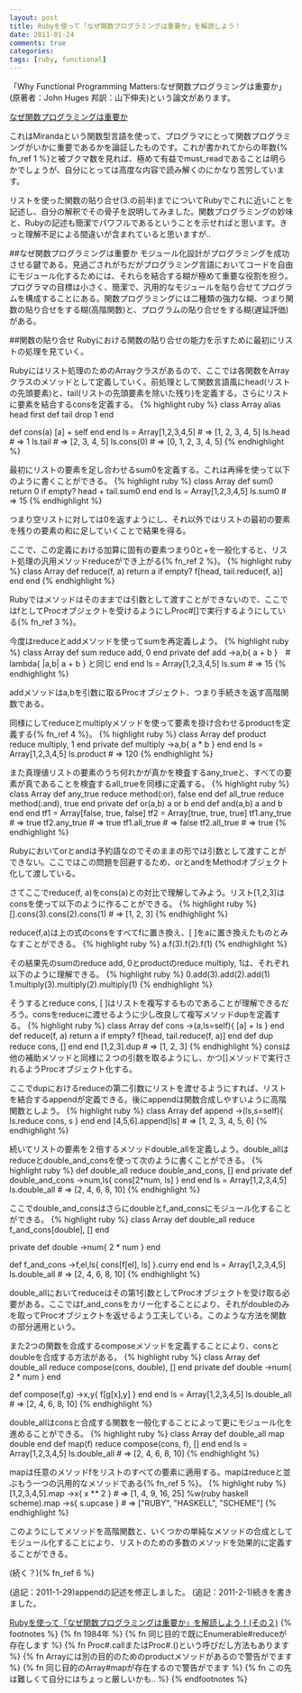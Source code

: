 ```yaml
---
layout: post
title: Rubyを使って「なぜ関数プログラミングは重要か」を解読しよう！
date: 2011-01-24
comments: true
categories:
tags: [ruby, functional]
---
```



「Why Functional Programming Matters:なぜ関数プログラミングは重要か」(原著者：John Huges 邦訳：山下伸夫)という論文があります。

[なぜ関数プログラミングは重要か](http://www.sampou.org/haskell/article/whyfp.html 'なぜ関数プログラミングは重要か')

これはMirandaという関数型言語を使って、プログラマにとって関数プログラミングがいかに重要であるかを論証したものです。これが書かれてからの年数{% fn_ref 1 %}と被ブクマ数を見れば、極めて有益でmust_readであることは明らかでしょうが、自分にとっては高度な内容で読み解くのにかなり苦労しています。

リストを使った関数の貼り合せ(3.の前半)までについてRubyでこれに近いことを記述し、自分の解釈でその骨子を説明してみました。関数プログラミングの妙味と、Rubyの記述も簡潔でパワフルであるということを示せればと思います。きっと理解不足による間違いが含まれていると思いますが..

##なぜ関数プログラミングは重要か
モジュール化設計がプログラミングを成功させる鍵である。見過ごされがちだがプログラミング言語においてコードを自由にモジュール化するためには、それらを結合する糊が極めて重要な役割を担う。プログラマの目標は小さく、簡潔で、汎用的なモジュールを貼り合せてプログラムを構成することにある。関数プログラミングには二種類の強力な糊、つまり関数の貼り合せをする糊(高階関数)と、プログラムの貼り合せをする糊(遅延評価)がある。

##関数の貼り合せ
Rubyにおける関数の貼り合せの能力を示すために最初にリストの処理を見ていく。

Rubyにはリスト処理のためのArrayクラスがあるので、ここでは各関数をArrayクラスのメソッドとして定義していく。前処理として関数言語風にhead(リストの先頭要素)と、tail(リストの先頭要素を除いた残り)を定義する。さらにリストに要素を結合するconsを定義する。
{% highlight ruby %}
class Array
  alias head first
  def tail
    drop 1
  end
  
  def cons(a)
    [a] + self
  end
end
ls = Array[1,2,3,4,5] # => [1, 2, 3, 4, 5]
ls.head # => 1
ls.tail # => [2, 3, 4, 5]
ls.cons(0) # => [0, 1, 2, 3, 4, 5]
{% endhighlight %}

最初にリストの要素を足し合わせるsum0を定義する。これは再帰を使って以下のように書くことができる。
{% highlight ruby %}
class Array
  def sum0
    return 0 if empty?
    head + tail.sum0
  end
end
ls = Array[1,2,3,4,5]
ls.sum0 # => 15
{% endhighlight %}

つまり空リストに対しては0を返すようにし、それ以外ではリストの最初の要素を残りの要素の和に足していくことで結果を得る。

ここで、この定義における加算に固有の要素つまり0と+を一般化すると、リスト処理の汎用メソッドreduceができ上がる{% fn_ref 2 %}。
{% highlight ruby %}
class Array
  def reduce(f, a)
    return a if empty?
    f[head, tail.reduce(f, a)]
  end
end
{% endhighlight %}

Rubyではメソッドはそのままでは引数として渡すことができないので、ここではfとしてProcオブジェクトを受けるようにしProc#[]で実行するようにしている{% fn_ref 3 %}。

今度はreduceとaddメソッドを使ってsumを再定義しよう。
{% highlight ruby %}
class Array
  def sum
    reduce add, 0
  end
  private
  def add
    ->a,b{ a + b }　# lambda{ |a,b| a + b } と同じ
  end
end
ls = Array[1,2,3,4,5]
ls.sum # => 15
{% endhighlight %}

addメソッドはa,bを引数に取るProcオブジェクト、つまり手続きを返す高階関数である。

同様にしてreduceとmultiplyメソッドを使って要素を掛け合わせるproductを定義する{% fn_ref 4 %}。
{% highlight ruby %}
class Array
  def product
    reduce multiply, 1
  end
  private
  def multiply
    ->a,b{ a * b }
  end
end
ls = Array[1,2,3,4,5]
ls.product # => 120
{% endhighlight %}

また真理値リストの要素のうち何れかが真かを検査するany_trueと、すべての要素が真であることを検査するall_trueを同様に定義する。
{% highlight ruby %}
class Array
  def any_true
    reduce method(:or), false
  end
  def all_true
    reduce method(:and), true
  end
  private
  def or(a,b)
    a or b
  end
  def and(a,b)
    a and b
  end
end
tf1 = Array[false, true, false]
tf2 = Array[true, true, true]
tf1.any_true # => true
tf2.any_true # => true
tf1.all_true # => false
tf2.all_true # => true
{% endhighlight %}

Rubyにおいてorとandは予約語なのでそのままの形では引数として渡すことができない。ここではこの問題を回避するため、orとandをMethodオブジェクト化して渡している。

さてここでreduce(f, a)をcons(a)との対比で理解してみよう。リスト[1,2,3]はconsを使って以下のように作ることができる。
{% highlight ruby %}
[].cons(3).cons(2).cons(1) # => [1, 2, 3]
{% endhighlight %}

reduce(f,a)は上の式のconsをすべてfに置き換え、\[ \]をaに置き換えたものとみなすことができる。
{% highlight ruby %}
a.f(3).f(2).f(1)
{% endhighlight %}

その結果先のsumのreduce add, 0とproductのreduce multiply, 1は、それぞれ以下のように理解できる。
{% highlight ruby %}
0.add(3).add(2).add(1)
1.multiply(3).multiply(2).multiply(1)
{% endhighlight %}

そうするとreduce cons, \[ \]はリストを複写するものであることが理解できるだろう。consをreduceに渡せるように少し改良して複写メソッドdupを定義する。
{% highlight ruby %}
class Array
  def cons
    ->(a,ls=self){ [a] + ls }
  end
  def reduce(f, a)
    return a if empty?
    f[head, tail.reduce(f, a)]
  end
  def dup
    reduce cons, []
  end
end
[1,2,3].dup # => [1, 2, 3]
{% endhighlight %}
consは他の補助メソッドと同様に２つの引数を取るようにし、かつ[]メソッドで実行されるようProcオブジェクト化する。

ここでdupにおけるreduceの第二引数にリストを渡せるようにすれば、リストを結合するappendが定義できる。後にappendは関数合成しやすいように高階関数としよう。
{% highlight ruby %}
class Array
  def append
    ->(ls,s=self){ ls.reduce cons, s }
  end
end
[4,5,6].append[ls] # => [1, 2, 3, 4, 5, 6]
{% endhighlight %}

続いてリストの要素を２倍するメソッドdouble_allを定義しよう。double_allはreduceとdouble_and_consを使って次のように書くことができる。
{% highlight ruby %}
  def double_all
    reduce double_and_cons, []
  end
  private
  def double_and_cons
    ->num,ls{ cons[2*num, ls] }
  end
end
ls = Array[1,2,3,4,5]
ls.double_all # => [2, 4, 6, 8, 10]
{% endhighlight %}

ここでdouble_and_consはさらにdoubleとf_and_consにモジュール化することができる。
{% highlight ruby %}
class Array
  def double_all
    reduce f_and_cons[double], []
  end
  
  private
  def double
    ->num{ 2 * num }
  end
  
  def f_and_cons
    ->f,el,ls{ cons[f[el], ls] }.curry
  end
end
ls = Array[1,2,3,4,5]
ls.double_all # => [2, 4, 6, 8, 10]
{% endhighlight %}

double_allにおいてreduceはその第1引数としてProcオブジェクトを受け取る必要がある。ここではf_and_consをカリー化することにより、それがdoubleのみを取ってProcオブジェクトを返せるよう工夫している。このような方法を関数の部分適用という。

また2つの関数を合成するcomposeメソッドを定義することにより、consとdoubleを合成する方法がある。
{% highlight ruby %}
class Array
  def double_all
    reduce compose(cons, double), []
  end
  private
  def double
    ->num{ 2 * num }
  end
  
  def compose(f,g)
    ->x,y{ f[g[x],y] }
  end
end
ls = Array[1,2,3,4,5]
ls.double_all # => [2, 4, 6, 8, 10]
{% endhighlight %}

double_allはconsと合成する関数を一般化することによって更にモジュール化を進めることができる。
{% highlight ruby %}
class Array
  def double_all
    map double
  end
  def map(f)
    reduce compose(cons, f), []
  end
end
ls = Array[1,2,3,4,5]
ls.double_all # => [2, 4, 6, 8, 10]
{% endhighlight %}

mapは任意のメソッドfをリストのすべての要素に適用する。mapはreduceと並ぶもう一つの汎用的なメソッドである{% fn_ref 5 %}。
{% highlight ruby %}
[1,2,3,4,5].map ->x{ x ** 2 } # => [1, 4, 9, 16, 25]
%w(ruby haskell scheme).map ->s{ s.upcase } # => ["RUBY", "HASKELL", "SCHEME"]
{% endhighlight %}

このようにしてメソッドを高階関数と、いくつかの単純なメソッドの合成としてモジュール化することにより、リストのための多数のメソッドを効果的に定義することができる。

(続く？){% fn_ref 6 %}

(追記：2011-1-29)appendの記述を修正しました。
(追記：2011-2-1)続きを書きました。

[Rubyを使って「なぜ関数プログラミングは重要か」を解読しよう！(その２)](http://melborne.github.com/2011/01/29/Ruby/ 'Rubyを使って「なぜ関数プログラミングは重要か」を解読しよう！(その２)')
{% footnotes %}
   {% fn 1984年 %}
   {% fn 同じ目的で既にEnumerable#reduceが存在します %}
   {% fn Proc#.callまたはProc#.()という呼びだし方法もあります %}
   {% fn Arrayには別の目的のためのproductメソッドがあるので警告がでます %}
   {% fn 同じ目的のArray#mapが存在するので警告がでます %}
   {% fn この先は難しくて自分にはちょっと厳しいかも.. %}
{% endfootnotes %}
